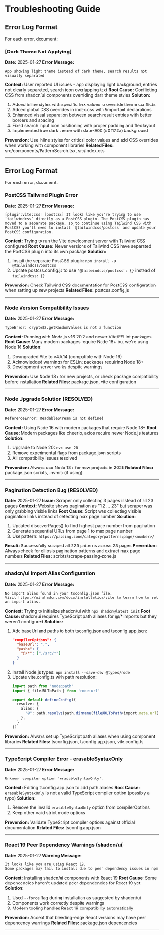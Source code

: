 # Troubleshooting Guide

## Error Log Format
For each error, document:

### [Dark Theme Not Applying]
**Date:** 2025-01-27
**Error Message:**
```
App showing light theme instead of dark theme, search results not visually separated
```

**Context:** User reported UI issues - app displaying light background, entries not clearly separated, search icon overlapping text
**Root Cause:** Conflicting CSS from shadcn/ui components overriding dark theme styles
**Solution:**
1. Added inline styles with specific hex values to override theme conflicts
2. Added global CSS overrides in index.css with !important declarations
3. Enhanced visual separation between search result entries with better borders and spacing
4. Fixed search input icon positioning with proper padding and flex layout
5. Implemented true dark theme with slate-900 (#0f172a) background

**Prevention:** Use inline styles for critical color values and add CSS overrides when working with component libraries
**Related Files:** src/components/PatternSearch.tsx, src/index.css

---

## Error Log Format
For each error, document:

### PostCSS Tailwind Plugin Error
**Date:** 2025-01-27
**Error Message:**
```
[plugin:vite:css] [postcss] It looks like you're trying to use `tailwindcss` directly as a PostCSS plugin. The PostCSS plugin has moved to a separate package, so to continue using Tailwind CSS with PostCSS you'll need to install `@tailwindcss/postcss` and update your PostCSS configuration.
```

**Context:** Trying to run the Vite development server with Tailwind CSS configured
**Root Cause:** Newer versions of Tailwind CSS have separated the PostCSS plugin into its own package
**Solution:**
1. Install the separate PostCSS plugin: `npm install -D @tailwindcss/postcss`
2. Update postcss.config.js to use `'@tailwindcss/postcss': {}` instead of `tailwindcss: {}`

**Prevention:** Check Tailwind CSS documentation for PostCSS configuration when setting up new projects
**Related Files:** postcss.config.js

---

### Node Version Compatibility Issues
**Date:** 2025-01-27
**Error Message:**
```
TypeError: crypto$2.getRandomValues is not a function
```

**Context:** Running with Node.js v16.20.2 and newer Vite/ESLint packages
**Root Cause:** Many modern packages require Node 18+ but we're using Node 16
**Solution:**
1. Downgraded Vite to v4.5.14 (compatible with Node 16)
2. Acknowledged warnings for ESLint packages requiring Node 18+
3. Development server works despite warnings

**Prevention:** Use Node 18+ for new projects, or check package compatibility before installation
**Related Files:** package.json, vite configuration

---

### Node Upgrade Solution (RESOLVED)
**Date:** 2025-01-27
**Error Message:**
```
ReferenceError: ReadableStream is not defined
```

**Context:** Using Node 16 with modern packages that require Node 18+
**Root Cause:** Modern packages like cheerio, axios require newer Node.js features
**Solution:**
1. Upgrade to Node 20: `nvm use 20`
2. Remove experimental flags from package.json scripts
3. All compatibility issues resolved

**Prevention:** Always use Node 18+ for new projects in 2025
**Related Files:** package.json scripts, .nvmrc (if using)

---

### Pagination Detection Bug (RESOLVED)
**Date:** 2025-01-27
**Issue:** Scraper only collecting 3 pages instead of all 23 pages
**Context:** Website shows pagination as "1 2 ... 23" but scraper was only grabbing visible links
**Root Cause:** Script was collecting visible pagination links instead of detecting max page number
**Solution:**
1. Updated discoverPages() to find highest page number from pagination
2. Generate sequential URLs from page 1 to max page number
3. Use pattern: `https://passing.zone/category/patterns/page/<number>/`

**Result:** Successfully scraped all 225 patterns across 23 pages
**Prevention:** Always check for ellipsis pagination patterns and extract max page numbers
**Related Files:** scripts/scrape-passing-zone.js

---

### shadcn/ui Import Alias Configuration
**Date:** 2025-01-27
**Error Message:**
```
No import alias found in your tsconfig.json file.
Visit https://ui.shadcn.com/docs/installation/vite to learn how to set an import alias.
```

**Context:** Trying to initialize shadcn/ui with `npx shadcn@latest init`
**Root Cause:** shadcn/ui requires TypeScript path aliases for @/* imports but they weren't configured
**Solution:**
1. Add baseUrl and paths to both tsconfig.json and tsconfig.app.json:
   ```json
   "compilerOptions": {
     "baseUrl": ".",
     "paths": {
       "@/*": ["./src/*"]
     }
   }
   ```
2. Install Node.js types: `npm install --save-dev @types/node`
3. Update vite.config.ts with path resolution:
   ```typescript
   import path from "node:path"
   import { fileURLToPath } from 'node:url'
   
   export default defineConfig({
     resolve: {
       alias: {
         "@": path.resolve(path.dirname(fileURLToPath(import.meta.url)), "./src"),
       },
     },
   })
   ```

**Prevention:** Always set up TypeScript path aliases when using component libraries
**Related Files:** tsconfig.json, tsconfig.app.json, vite.config.ts

---

### TypeScript Compiler Error - erasableSyntaxOnly
**Date:** 2025-01-27
**Error Message:**
```
Unknown compiler option 'erasableSyntaxOnly'.
```

**Context:** Editing tsconfig.app.json to add path aliases
**Root Cause:** `erasableSyntaxOnly` is not a valid TypeScript compiler option (possibly a typo)
**Solution:**
1. Remove the invalid `erasableSyntaxOnly` option from compilerOptions
2. Keep other valid strict mode options

**Prevention:** Validate TypeScript compiler options against official documentation
**Related Files:** tsconfig.app.json

---

### React 19 Peer Dependency Warnings (shadcn/ui)
**Date:** 2025-01-27
**Warning Message:**
```
It looks like you are using React 19. 
Some packages may fail to install due to peer dependency issues in npm
```

**Context:** Installing shadcn/ui components with React 19
**Root Cause:** Some dependencies haven't updated peer dependencies for React 19 yet
**Solution:**
1. Used `--force` flag during installation as suggested by shadcn/ui
2. Components work correctly despite warnings
3. Modern tooling handles React 19 compatibility automatically

**Prevention:** Accept that bleeding-edge React versions may have peer dependency warnings
**Related Files:** package.json dependencies

--- 